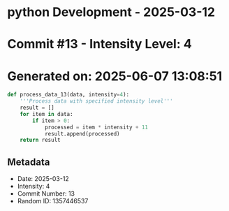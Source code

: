 ﻿# python Development - 2025-03-12
# Commit #13 - Intensity Level: 4
# Generated on: 2025-06-07 13:08:51
```python
def process_data_13(data, intensity=4):
    '''Process data with specified intensity level'''
    result = []
    for item in data:
        if item > 0:
            processed = item * intensity + 11
            result.append(processed)
    return result
```
## Metadata
- Date: 2025-03-12
- Intensity: 4
- Commit Number: 13
- Random ID: 1357446537
